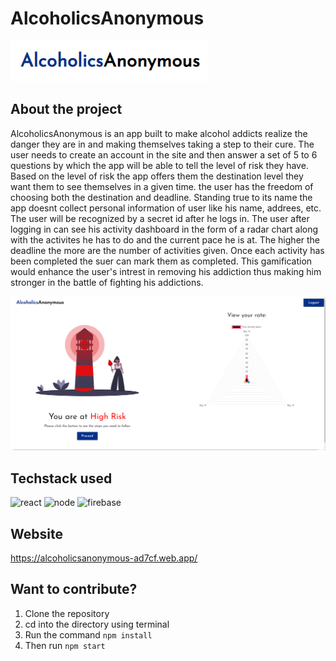 # AlcoholicsAnonymous

![Logo](https://github.com/DiligentCoder-20022001/AlcoholicsAnonymous/blob/main/logo.png)

## About the project

AlcoholicsAnonymous is an app built to make alcohol addicts realize the danger they are in and making themselves taking a step to their cure. The user needs to create an account in the site and then answer a set of 5 to 6 questions by which the app will be able to tell the level of risk they have. Based on the level of risk the app offers them the destination level they want them to see themselves in a given time. the user has the freedom of choosing both the destination and deadline. Standing true to its name the app doesnt collect personal information of user like his name, addrees, etc. The user will be recognized by a secret id after he logs in. The user after logging in can see his activity dashboard in the form of a radar chart along with the activites he has to do and the current pace he is at. The higher the deadline the more are the number of activities given. Once each activity has been completed the suer can mark them as completed. This gamification would enhance the user's intrest in removing his addiction thus making him stronger in the battle of fighting his addictions. 


![Home page](https://github.com/DiligentCoder-20022001/AlcoholicsAnonymous/blob/main/home.png)

## Techstack used 

 ![react](https://img.icons8.com/color/48/000000/react-native.png) 
 ![node](https://img.icons8.com/windows/48/000000/node-js.png)
![firebase](https://img.icons8.com/color/48/000000/google-firebase-console.png)

## Website 
https://alcoholicsanonymous-ad7cf.web.app/

## Want to contribute?

1. Clone the repository
2. cd into the directory using terminal 
3. Run the command `npm install`
4. Then run `npm start`
